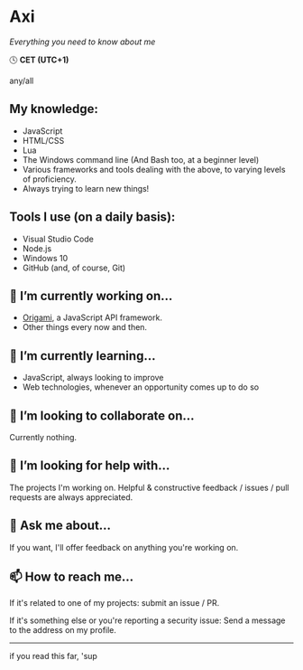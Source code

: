 # Axi
*Everything you need to know about me*

🕓 **CET (UTC+1)**

any/all

## My knowledge:
- JavaScript
- HTML/CSS
- Lua
- The Windows command line (And Bash too, at a beginner level)
- Various frameworks and tools dealing with the above, to varying levels of proficiency.
- Always trying to learn new things!

## Tools I use (on a daily basis):
- Visual Studio Code
- Node.js
- Windows 10
- GitHub (and, of course, Git)

## 🔭 I’m currently working on...
- [Origami](https://github.com/axiand/origami), a JavaScript API framework.
- Other things every now and then.

## 🌱 I’m currently learning...
- JavaScript, always looking to improve
- Web technologies, whenever an opportunity comes up to do so

## 👯 I’m looking to collaborate on...
Currently nothing.

## 🤔 I’m looking for help with...
The projects I'm working on. Helpful & constructive feedback / issues / pull requests are always appreciated.

## 💬 Ask me about...
If you want, I'll offer feedback on anything you're working on.

## 📫 How to reach me...
If it's related to one of my projects: submit an issue / PR.

If it's something else or you're reporting a security issue: Send a message to the address on my profile.

---

if you read this far, 'sup
